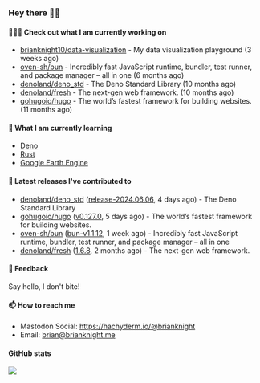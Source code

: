 ### Hey there 👋🏻

#### 👷🏻‍♂️ Check out what I am currently working on

- [brianknight10/data-visualization](https://github.com/brianknight10/data-visualization) - My data visualization playground (3 weeks ago)
- [oven-sh/bun](https://github.com/oven-sh/bun) - Incredibly fast JavaScript runtime, bundler, test runner, and package manager – all in one (6 months ago)
- [denoland/deno_std](https://github.com/denoland/deno_std) - The Deno Standard Library (10 months ago)
- [denoland/fresh](https://github.com/denoland/fresh) - The next-gen web framework. (10 months ago)
- [gohugoio/hugo](https://github.com/gohugoio/hugo) - The world’s fastest framework for building websites. (11 months ago)

#### 🌱 What I am currently learning
- [Deno](https://deno.land/)
- [Rust](https://www.rust-lang.org/)
- [Google Earth Engine](https://earthengine.google.com/)

#### 🔭 Latest releases I've contributed to

- [denoland/deno_std](https://github.com/denoland/deno_std) ([release-2024.06.06](https://github.com/denoland/deno_std/releases/tag/release-2024.06.06), 4 days ago) - The Deno Standard Library
- [gohugoio/hugo](https://github.com/gohugoio/hugo) ([v0.127.0](https://github.com/gohugoio/hugo/releases/tag/v0.127.0), 5 days ago) - The world’s fastest framework for building websites.
- [oven-sh/bun](https://github.com/oven-sh/bun) ([bun-v1.1.12](https://github.com/oven-sh/bun/releases/tag/bun-v1.1.12), 1 week ago) - Incredibly fast JavaScript runtime, bundler, test runner, and package manager – all in one
- [denoland/fresh](https://github.com/denoland/fresh) ([1.6.8](https://github.com/denoland/fresh/releases/tag/1.6.8), 2 months ago) - The next-gen web framework.

#### 💬 Feedback

Say hello, I don't bite!

#### 📫 How to reach me

- Mastodon Social: <a rel="me" href="https://hachyderm.io/@brianknight">https://hachyderm.io/@brianknight</a>
- Email: brian@brianknight.me

#### GitHub stats

![](https://github-profile-summary-cards.vercel.app/api/cards/profile-details?username=brianknight10&theme=github)